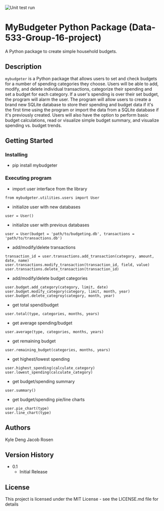 ![Unit test run](https://github.com/kt1720/Data-533-Group-16-project/actions/workflows/python-package.yml/badge.svg)

# MyBudgeter Python Package (Data-533-Group-16-project)

A Python package to create simple household budgets.

## Description

`mybudgeter` is a Python package that allows users to set and check budgets for a number of spending categories they choose. Users will be able to add, modify, and delete individual transactions, categorize their spending and set a budget for each category. If a user's spending is over their set budget, the program will alarm the user. The program will allow users to create a brand new SQLite database to store their spending and budget data if it's the first time using the program or import the data from a SQLite database if it's previously created. Users will also have the option to perform basic budget calculations, read or visualize simple budget summary, and visualize spending vs. budget trends.

## Getting Started

### Installing

* pip install mybudgeter

### Executing program

* import user interface from the library
```
from mybudgeter.utilities.users import User
```
* initialize user with new databases
```
user = User()
```
* initialize user with previous databases
```
user = User(budget = 'path/to/budgeting.db', transactions = 'path/to/transactions.db')
```
* add/modify/delete transactions
```
transaction_id = user.transactions.add_transaction(category, amount, date, name)
user.transactions.modify_transaction(transaction_id, field, value)
user.transactions.delete_transaction(transaction_id)
```
* add/modify/delete budget categories
```
user.budget.add_category(category, limit, date)
user.budget.modify_category(category, limit, month, year)
user.budget.delete_categroy(category, month, year)
```
* get total spend/budget
```
user.total(type, categories, months, years)
```
* get average spending/budget
```
user.average(type, categories, months, years)
```
* get remaining budget
```
user.remaining_budget(categories, months, years)
```
* get highest/lowest spending
```
user.highest_spending(calculate_category)
user.lowest_spending(calculate_category)
```
* get budget/spending summary
```
user.summary()
```
* get budget/spending pie/line charts
``` 
user.pie_chart(type)
user.line_chart(type)
```

## Authors

Kyle Deng
Jacob Rosen

## Version History

* 0.1
    * Initial Release

## License

This project is licensed under the MIT License - see the LICENSE.md file for details
